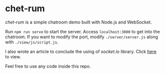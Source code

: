 # chet-rum

*chet-rum* is a simple chatroom demo built with Node.js and WebSocket.

Run `npm run serve` to start the server. Access `localhost:3000` to get into the chatroom. If you want to modify the port, modify `./server/server.js` along with `./view/js/script.js`.

I also wrote an article to conclude the using of *socket.io* library. Click [here](https://www.cnblogs.com/zxuuu/p/12800549.html) to view.

Feel free to use any code inside this repo.


